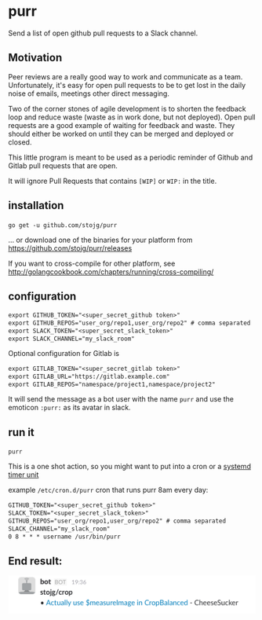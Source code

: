 # purr

Send a list of open github pull requests to a Slack channel.

## Motivation

Peer reviews are a really good way to work and communicate as a team. Unfortunately, it's easy for open pull requests to be to get lost in the daily noise of emails, meetings other direct messaging.

Two of the corner stones of agile development is to shorten the feedback loop and reduce waste (waste as in work done, but not deployed). Open pull requests are a good example of waiting for feedback and waste. They should either be worked on until they can be merged and deployed or closed.

This little program is meant to be used as a periodic reminder of Github and Gitlab pull requests that are open.

It will ignore Pull Requests that contains `[WIP]` or `WIP:` in the title.

## installation

`go get -u github.com/stojg/purr`

... or download one of the binaries for your platform from https://github.com/stojg/purr/releases

If you want to cross-compile for other platform, see http://golangcookbook.com/chapters/running/cross-compiling/

## configuration

```
export GITHUB_TOKEN="<super_secret_github token>"
export GITHUB_REPOS="user_org/repo1,user_org/repo2" # comma separated
export SLACK_TOKEN="<super_secret_slack_token>"
export SLACK_CHANNEL="my_slack_room"
```

Optional configuration for Gitlab is

```
export GITLAB_TOKEN="<super_secret_gitlab token>"
export GITLAB_URL="https://gitlab.example.com"
export GITLAB_REPOS="namespace/project1,namespace/project2"
```

It will send the message as a bot user with the name `purr` and use the emoticon
`:purr:` as its avatar in slack.

## run it

`purr`

This is a one shot action, so you might want to put into a cron or a [systemd timer unit](https://wiki.archlinux.org/index.php/Systemd/Timers)

example `/etc/cron.d/purr` cron that runs purr 8am every day:

```
GITHUB_TOKEN="<super_secret_github token>"
SLACK_TOKEN="<super_secret_slack_token>"
GITHUB_REPOS="user_org/repo1,user_org/repo2" # comma separated
SLACK_CHANNEL="my_slack_room"
0 8 * * * username /usr/bin/purr
```

## End result:

![example.png](./_docs/example.png)
